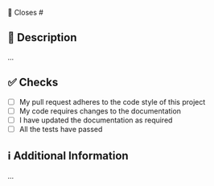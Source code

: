 <!--
Thanks for creating this pull request :blush:

Please make sure that the pull request is limited to one type (docs, feature, etc.) and keep it as small as possible. You can open multiple prs instead of opening a huge one.
-->

<!-- If this pull request closes an issue, please mention the issue number below -->

:bug: Closes # <!-- Issue # here -->

## 📖 Description

...

<!-- Add a brief description of the pr -->

<!-- You can also choose to add a list of changes and if they have been completed or not by using the markdown to-do list syntax
- [ ] Not Completed
- [x] Completed
-->

## ✅ Checks

<!-- Make sure your pr passes the CI checks and do check the following fields as needed - -->

-   [ ] My pull request adheres to the code style of this project
-   [ ] My code requires changes to the documentation
-   [ ] I have updated the documentation as required
-   [ ] All the tests have passed

## ℹ️ Additional Information

...

<!-- Any additional information like breaking changes, dependencies added, screenshots, comparisons between new and old behavior, etc. -->
